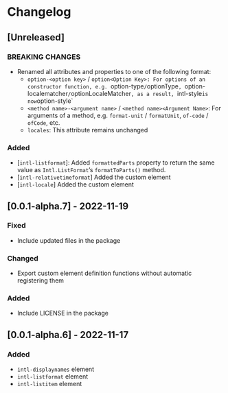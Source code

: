 # Changelog

## [Unreleased]

### BREAKING CHANGES

- Renamed all attributes and properties to one of the following format:
  * `option-<option key>` / `option<Option Key>: For options of an constructor
    function, e.g. `option-type` / `optionType`, `option-localematcher` /
    `optionLocaleMatcher`, as a result, `intl-style` is now `option-style`
  * `<method name>-<argument name>` / `<method name><Argument Name>`: For
    arguments of a method, e.g. `format-unit` / `formatUnit`, `of-code` /
    `ofCode`, etc.
  * `locales`: This attribute remains unchanged

### Added

- [`intl-listformat`]: Added `formattedParts` property to return the same value
  as `Intl.ListFormat`’s `formatToParts()` method.
- [`intl-relativetimeformat`] Added the custom element
- [`intl-locale`] Added the custom element

## [0.0.1-alpha.7] - 2022-11-19

### Fixed

- Include updated files in the package

### Changed

- Export custom element definition functions without automatic registering them

### Added

- Include LICENSE in the package
## [0.0.1-alpha.6] - 2022-11-17

### Added

- `intl-displaynames` element
- `intl-listformat` element
- `intl-listitem` element